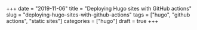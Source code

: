 +++
date = "2019-11-06"
title = "Deploying Hugo sites with GitHub actions"
slug = "deploying-hugo-sites-with-github-actions"
tags = ["hugo", "github actions", "static sites"]
categories = ["hugo"]
draft = true
+++
